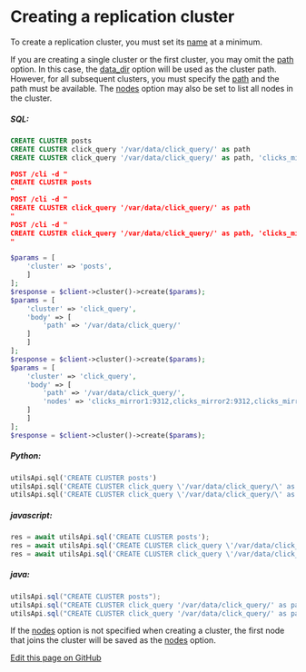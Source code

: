 # Creating a replication cluster

<!-- example creating a replication cluster 1 -->
To create a replication cluster, you must set its [name](../../Creating_a_cluster/Setting_up_replication/Setting_up_replication.md#name) at a minimum.

If you are creating a single cluster or the first cluster, you may omit the [path](../../Creating_a_cluster/Setting_up_replication/Setting_up_replication.md#path) option. In this case, the [data_dir](../../Server_settings/Searchd.md#data_dir) option will be used as the cluster path. However, for all subsequent clusters, you must specify the [path](../../Creating_a_cluster/Setting_up_replication/Setting_up_replication.md#path) and the path must be available. The [nodes](../../Creating_a_cluster/Setting_up_replication/Setting_up_replication.md#nodes) option may also be set to list all nodes in the cluster.


<!-- intro -->
##### SQL:

<!-- request SQL -->

```sql
CREATE CLUSTER posts
CREATE CLUSTER click_query '/var/data/click_query/' as path
CREATE CLUSTER click_query '/var/data/click_query/' as path, 'clicks_mirror1:9312,clicks_mirror2:9312,clicks_mirror3:9312' as nodes
```

<!-- request JSON -->

```json
POST /cli -d "
CREATE CLUSTER posts
"
POST /cli -d "
CREATE CLUSTER click_query '/var/data/click_query/' as path
"
POST /cli -d "
CREATE CLUSTER click_query '/var/data/click_query/' as path, 'clicks_mirror1:9312,clicks_mirror2:9312,clicks_mirror3:9312' as nodes
"
```

<!-- request PHP -->

```php
$params = [
    'cluster' => 'posts',
    ]
];
$response = $client->cluster()->create($params);
$params = [
    'cluster' => 'click_query',
    'body' => [
        'path' => '/var/data/click_query/'
    ]    
    ]
];
$response = $client->cluster()->create($params);
$params = [
    'cluster' => 'click_query',
    'body' => [
        'path' => '/var/data/click_query/',
        'nodes' => 'clicks_mirror1:9312,clicks_mirror2:9312,clicks_mirror3:9312'
    ]    
    ]
];
$response = $client->cluster()->create($params);
```
<!-- intro -->
##### Python:

<!-- request Python -->

```python
utilsApi.sql('CREATE CLUSTER posts')
utilsApi.sql('CREATE CLUSTER click_query \'/var/data/click_query/\' as path')
utilsApi.sql('CREATE CLUSTER click_query \'/var/data/click_query/\' as path, \'clicks_mirror1:9312,clicks_mirror2:9312,clicks_mirror3:9312\' as nodes')

```

<!-- intro -->
##### javascript:

<!-- request javascript -->

```javascript
res = await utilsApi.sql('CREATE CLUSTER posts');
res = await utilsApi.sql('CREATE CLUSTER click_query \'/var/data/click_query/\' as path');
res = await utilsApi.sql('CREATE CLUSTER click_query \'/var/data/click_query/\' as path, \'clicks_mirror1:9312,clicks_mirror2:9312,clicks_mirror3:9312\' as nodes');
```

<!-- intro -->
##### java:

<!-- request Java -->

```java
utilsApi.sql("CREATE CLUSTER posts");
utilsApi.sql("CREATE CLUSTER click_query '/var/data/click_query/' as path");
utilsApi.sql("CREATE CLUSTER click_query '/var/data/click_query/' as path, 'clicks_mirror1:9312,clicks_mirror2:9312,clicks_mirror3:9312' as nodes");
```
<!-- end -->

If the [nodes](../../Creating_a_cluster/Setting_up_replication/Setting_up_replication.md#nodes) option is not specified when creating a cluster, the first node that joins the cluster will be saved as the [nodes](../../Creating_a_cluster/Setting_up_replication/Setting_up_replication.md#nodes) option.

[Edit this page on GitHub](https://github.com/manticoresoftware/manticoresearch/tree/master/manual/Creating_a_cluster/Setting_up_replication/Creating_a_replication_cluster.md)

<!-- proofread -->